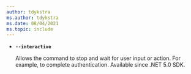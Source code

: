 ```yaml
---
author: tdykstra
ms.author: tdykstra
ms.date: 08/04/2021
ms.topic: include
---
```


- **`--interactive`**

  Allows the command to stop and wait for user input or action. For example, to complete authentication. Available since .NET 5.0 SDK.
